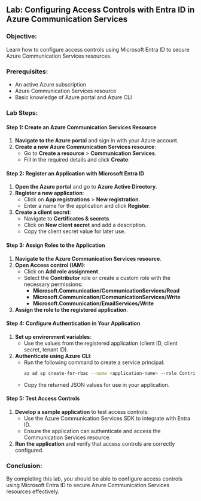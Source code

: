 ## Lab: Configuring Access Controls with Entra ID in Azure Communication Services

### Objective:
Learn how to configure access controls using Microsoft Entra ID to secure Azure Communication Services resources.

### Prerequisites:
- An active Azure subscription
- Azure Communication Services resource
- Basic knowledge of Azure portal and Azure CLI

### Lab Steps:

#### Step 1: Create an Azure Communication Services Resource
1. **Navigate to the Azure portal** and sign in with your Azure account.
2. **Create a new Azure Communication Services resource**:
   - Go to **Create a resource** > **Communication Services**.
   - Fill in the required details and click **Create**.

#### Step 2: Register an Application with Microsoft Entra ID
1. **Open the Azure portal** and go to **Azure Active Directory**.
2. **Register a new application**:
   - Click on **App registrations** > **New registration**.
   - Enter a name for the application and click **Register**.
3. **Create a client secret**:
   - Navigate to **Certificates & secrets**.
   - Click on **New client secret** and add a description.
   - Copy the client secret value for later use.

#### Step 3: Assign Roles to the Application
1. **Navigate to the Azure Communication Services resource**.
2. **Open Access control (IAM)**:
   - Click on **Add role assignment**.
   - Select the **Contributor** role or create a custom role with the necessary permissions:
     - **Microsoft.Communication/CommunicationServices/Read**
     - **Microsoft.Communication/CommunicationServices/Write**
     - **Microsoft.Communication/EmailServices/Write**
3. **Assign the role to the registered application**.

#### Step 4: Configure Authentication in Your Application
1. **Set up environment variables**:
   - Use the values from the registered application (client ID, client secret, tenant ID).
2. **Authenticate using Azure CLI**:
   - Run the following command to create a service principal:
     ```bash
     az ad sp create-for-rbac --name <application-name> --role Contributor --scopes /subscriptions/<subscription-id>
     ```
   - Copy the returned JSON values for use in your application.

#### Step 5: Test Access Controls
1. **Develop a sample application** to test access controls:
   - Use the Azure Communication Services SDK to integrate with Entra ID.
   - Ensure the application can authenticate and access the Communication Services resource.
2. **Run the application** and verify that access controls are correctly configured.

### Conclusion:
By completing this lab, you should be able to configure access controls using Microsoft Entra ID to secure Azure Communication Services resources effectively.
